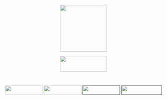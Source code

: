 

<p align = "center">
<a href="https://esdrasmartinez.github.io/E-code/Index.html"><img width = "150px" height = "150px" src="https://drive.google.com/uc?export=view&id=18mbjDu0XPw2y54yu29PQK26jFLjNcYoQ"> </a>  </p>

<p align = "center">
<img width = "150px" height = "50px" src= "https://drive.google.com/uc?export=view&id=1EYGE5LywQeTXRf_1d9S0fuG2byiIQqrh">  </p>


<br> 
<p align = "center">
<a href="https://github.com/Esdrasmartinez/code"><img width = "120px" height = "30px" src = "https://drive.google.com/uc?export=view&id=1HM-KYCilZJslK7ArqjRDudkF7dyfXCWQ" ></a>
<a href="https://esdrasmartinez.github.io/E-code/Index.html"><img width = "120px" height = "30px" src = "https://drive.google.com/uc?export=view&id=1UnrOABrtYi_qxcvnVW9FZr1HbPKDB1tX"><a>
<a href=""><img width = "120px" height = "30px" src = "https://drive.google.com/uc?export=view&id=1zXS2OUCXt2VDFoE6is-uKROEHoQhN2Ru"></a>
<a href=""><img width = "130px" height = "30px" src = "https://drive.google.com/uc?export=view&id=1V0tg_ifNh_k8zQbncuWTfxdV9b9VXc7L"></a></p>

